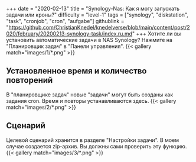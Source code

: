 +++
date = "2020-02-13"
title = "Synology-Nas: Как я могу запускать задачи или кроны?"
difficulty = "level-1"
tags = ["synology", "diskstation", "task", "cronjob", "cron", "aufgabe"]
githublink = "https://github.com/ChristianKnedel/knedelverse/blob/main/content/post/2020/february/20200213-synology-task/index.ru.md"
+++
Хотите ли вы установить автоматические задачи в NAS Synology? Нажмите на "Планировщик задач" в "Панели управления".
{{< gallery match="images/1/*.png" >}}

## Установленное время и количество повторений
В "планировщике задач" новые "задачи" могут быть созданы как задания cron. Время и повторы устанавливаются здесь.
{{< gallery match="images/2/*.png" >}}

## Сценарий
Целевой сценарий хранится в разделе "Настройки задачи". В моем случае создается zip-архив. Вы должны сами проверить эту функцию.
{{< gallery match="images/3/*.png" >}}